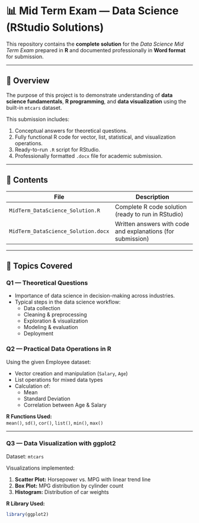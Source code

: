 # 📊 Mid Term Exam — Data Science (RStudio Solutions)

This repository contains the **complete solution** for the *Data Science Mid Term Exam* prepared in **R** and documented professionally in **Word format** for submission.

---

## 🧠 Overview

The purpose of this project is to demonstrate understanding of **data science fundamentals**, **R programming**, and **data visualization** using the built-in `mtcars` dataset.

This submission includes:
1. Conceptual answers for theoretical questions.
2. Fully functional R code for vector, list, statistical, and visualization operations.
3. Ready-to-run `.R` script for RStudio.
4. Professionally formatted `.docx` file for academic submission.

---

## 🧩 Contents

| File | Description |
|------|--------------|
| `MidTerm_DataScience_Solution.R` | Complete R code solution (ready to run in RStudio) |
| `MidTerm_DataScience_Solution.docx` | Written answers with code and explanations (for submission) |

---

## 📘 Topics Covered

### **Q1 — Theoretical Questions**
- Importance of data science in decision-making across industries.
- Typical steps in the data science workflow:
  - Data collection  
  - Cleaning & preprocessing  
  - Exploration & visualization  
  - Modeling & evaluation  
  - Deployment  

### **Q2 — Practical Data Operations in R**
Using the given Employee dataset:
- Vector creation and manipulation (`Salary`, `Age`)
- List operations for mixed data types
- Calculation of:
  - Mean  
  - Standard Deviation  
  - Correlation between Age & Salary  

**R Functions Used:**  
`mean()`, `sd()`, `cor()`, `list()`, `min()`, `max()`

---

### **Q3 — Data Visualization with ggplot2**
Dataset: `mtcars`

Visualizations implemented:
1. **Scatter Plot:** Horsepower vs. MPG with linear trend line  
2. **Box Plot:** MPG distribution by cylinder count  
3. **Histogram:** Distribution of car weights  

**R Library Used:**  
```r
library(ggplot2)
